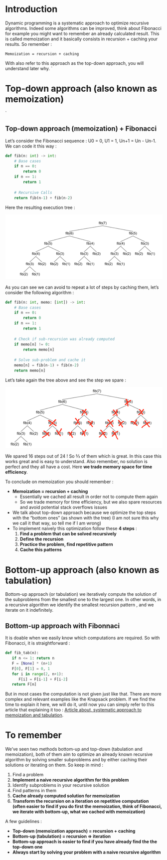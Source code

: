 # Introduction

Dynamic programming is a systematic approach to optimize recursive algorithms. Indeed some algorithms can be improved, think about Fibonacci for example you might want to remember an already calculated result. This is called memoization and it basically consists in recursion + caching your results. So remember : 

```
Memoization = recursion + caching
```

With also refer to this approach as the top-down approach, you will understand later why.
`
# Top-down approach (also known as memoization)
`
## Top-down approach (memoization) + Fibonacci

Let’s consider the Fibonacci sequence : U0 =  0, U1 = 1, Un+1 = Un - Un-1. We can code it this way :

```python
def fib(n: int) -> int:
    # Base cases
    if n == 0:
        return 0
    if n == 1:
        return 1
        
    # Recursive Calls
    return fib(n-1) + fib(n-2)
```
Here the resulting execution tree :

![FiboTree](/Images/Dynamic_programming/FiboTree.png)

As you can see we can avoid to repeat a lot of steps by caching them, let’s consider the following algorithm :

```python
def fib(n: int, memo: [int]) -> int:
    # Base cases
    if n == 0:
        return 0
    if n == 1:
        return 1
    
    # Check if sub-recursion was already computed
    if memo[n] != 0:
        return memo[n]
    
    # Solve sub-problem and cache it
    memo[n] = fib(n-1) + fib(n-2)
    return memo[n]
```

Let’s take again the tree above and see the step we spare :

![FiboTree](/Images/Dynamic_programming/FiboTreeLess.png)

We spared 16 steps out of 24 ! So ⅔ of them which is great. In this case this works great and is easy to understand. Also remember, no solution is perfect and they all have a cost. Here **we trade memory space for time efficiency**. 

To conclude on memoization you should remember :
 * **Memoization = recursion + caching** 
   * Essentially we cached all result in order not to compute them again 
   * So we trade memory for time efficiency, but we also spare resources and avoid potential stack overflows issues 
 * We talk about top-down approach because we optimize the top steps with the “bottom ones” (as shown with the tree) (I am not sure this why we call it that way, so tell me if I am wrong)
 * To implement naively this optimization follow these **4 steps** :
   1. **Find a problem that can be solved recursively**
   2. **Define the recursion**
   3. **Practice the problem, find repetitive pattern**
   4. **Cache this patterns**

# Bottom-up approach (also known as tabulation)

Bottom-up approach (or tabulation) we iteratively compute the solution of the subproblems from the smallest one to the largest one. In other words, in a recursive algorithm we identify the smallest recursion pattern , and we iterate on it indefinitely. 

## Bottom-up approach with Fibonnaci
It is doable when we easily know which computations are required. So with Fibonacci, it is straightforward : 

```python
def fib_tab(n):
   if n <= 1: return n
   F = [None] * (n+1)
   F[0], F[1] = 0, 1
   for i in range(2, n+1):
      F[i] = F[i-1] + F[i-2]
   return F[n]
```

But in most cases the computation is not given just like that. There are more complex and relevant examples like the Knapsack problem. If we find the time to explain it here, we will do it, until now you can simply refer to this article that explaining it too : [Article about, systematic approach to memoization and tabulation](https://betterprogramming.pub/a-systematic-approach-to-dynamic-programming-54902b6b0071).

# To remember

We’ve seen two methods bottom-up and top-down (tabulation and memoization), both of them aim to optimize an already known recursive algorithm by solving smaller subproblems and by either caching their solutions or iterating on them. So keep in mind :
   1. Find a problem
   2. **Implement a naive recursive algorithm for this problem** 
   3. Identify subproblems in your recursive solution 
   4. Find patterns in them 
   5. **Cache already computed solution for memoization** 
   6. **Transform the recursion on a iteration on repetitive computation (often easier to find if you do first the memoization, think of Fibonacci, we iterate with bottom-up, what we cached with memoization)**

A few guidelines :
   * **Top-down (memoization approach) = recursion + caching** 
   * **Bottom-up (tabulation) = recursion => iteration** 
   * **Bottom-up approach is easier to find if you have already find the the top-down one** 
   * **Always start by solving your problem with a naive recursive algorithm**
